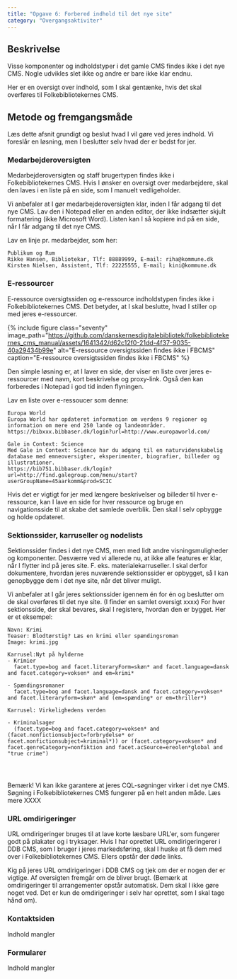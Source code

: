 ```yaml
---
title: "Opgave 6: Forbered indhold til det nye site"
category: "Overgangsaktiviter"
---
```


## Beskrivelse
Visse komponenter og indholdstyper i det gamle CMS findes ikke i det nye CMS. Nogle udvikles slet ikke og andre er bare ikke klar endnu.

Her er en oversigt over indhold, som I skal gentænke, hvis det skal overføres til Folkebibliotekernes CMS. 

## Metode og fremgangsmåde
Læs dette afsnit grundigt og beslut hvad I vil gøre ved jeres indhold. Vi foreslår en løsning, men I beslutter selv hvad der er bedst for jer.

### Medarbejderoversigten
Medarbejderoversigten og staff brugertypen findes ikke i Folkebibliotekernes CMS. Hvis I ønsker en oversigt over medarbejdere, skal den laves i en liste på en side, som I manuelt vedligeholder.

Vi anbefaler at I gør medarbejderoversigten klar, inden I får adgang til det nye CMS. Lav den i Notepad eller en anden editor, der ikke indsætter skjult formatering (ikke Microsoft Word). Listen kan I så kopiere ind på en side, når I får adgang til det nye CMS.

Lav en linje pr. medarbejder, som her:
```
Publikum og Rum
Rikke Hansen, Bibliotekar, Tlf: 88889999, E-mail: riha@kommune.dk
Kirsten Nielsen, Assistent, Tlf: 22225555, E-mail; kini@kommune.dk

```
### E-ressourcer
E-ressource oversigtssiden og e-ressource indholdstypen findes ikke i Folkebibliotekernes CMS. Det betyder, at I skal beslutte, hvad I stiller op med jeres e-ressourcer.

{% include figure class="seventy" image_path="https://github.com/danskernesdigitalebibliotek/folkebibliotekernes_cms_manual/assets/1641342/d62c12f0-21dd-4f37-9035-40a29434b99e" alt="E-ressource oversigtssiden findes ikke i FBCMS" caption="E-ressource oversigtssiden findes ikke i FBCMS" %}

Den simple løsning er, at I laver en side, der viser en liste over jeres e-ressourcer med navn, kort beskrivelse og proxy-link. Også den kan forberedes i Notepad i god tid inden flyningen.

Lav en liste over e-ressoucer som denne:
```
Europa World
Europa World har opdateret information om verdens 9 regioner og information om mere end 250 lande og landeområder.
https://bibxxx.bibbaser.dk/login?url=http://www.europaworld.com/

Gale in Context: Science
Med Gale in Context: Science har du adgang til en naturvidenskabelig database med emneoversigter, eksperimenter, biografier, billeder og illustrationer.
https://bib751.bibbaser.dk/login?url=http://find.galegroup.com/menu/start?userGroupName=45aarkomm&prod=SCIC

```
Hvis det er vigtigt for jer med længere beskrivelser og billeder til hver e-ressource, kan I lave en side for hver ressource og bruge en navigationsside til at skabe det samlede overblik. Den skal I selv opbygge og holde opdateret. 

### Sektionssider, karruseller og nodelists
Sektionssider findes i det nye CMS, men med lidt andre visningsmuligheder og komponenter. Desværre ved vi allerede nu, at ikke alle features er klar, når I flytter ind på jeres site. F. eks. materialekarruseller. I skal derfor dokumentere, hvordan jeres nuværende sektionssider er opbygget, så I kan genopbygge dem i det nye site, når det bliver muligt.

Vi anbefaler at I går jeres sektionssider igennem én for én og beslutter om de skal overføres til det nye site. (I finder en samlet oversigt xxxx)
For hver sektionsside, der skal bevares, skal I registere, hvordan den er bygget. Her er et eksempel: 
```
Navn: Krimi
Teaser: Blodtørstig? Læs en krimi eller spændingsroman
Image: krimi.jpg 

Karrusel:Nyt på hylderne
- Krimier 
  facet.type=bog and facet.literaryForm=skøn* and facet.language=dansk and facet.category=voksen* and em=krimi*

- Spændingsromaner
  facet.type=bog and facet.language=dansk and facet.category=voksen* and facet.literaryform=skøn* and (em=spænding* or em=thriller*)

Karrusel: Virkelighedens verden

- Kriminalsager
  (facet.type=bog and facet.category=voksen* and (facet.nonfictionsubject=forbrydelse* or facet.nonfictionsubject=kriminal*)) or (facet.category=voksen* and facet.genreCategory=nonfiktion and facet.acSource=ereolen*global and "true crime")




```
Bemærk! Vi kan ikke garantere at jeres CQL-søgninger virker i det nye CMS. Søgning i Folkebibliotekernes CMS fungerer på en helt anden måde. Læs mere XXXX

### URL omdirigeringer
URL omdirigeringer bruges til at lave korte læsbare URL'er, som fungerer godt på plakater og i tryksager.
Hvis I har oprettet URL omdirigeringerer i DDB CMS, som I bruger i jeres markedsføring, skal I huske at få dem med over i Folkebibliotekernes CMS. Ellers opstår der døde links. 

Kig på jeres URL omdirigeringer i DDB CMS og tjek om der er nogen der er vigtige. Af oversigten fremgår om de bliver brugt. (Bemærk at omdirigeringer til arrangementer opstår automatisk. Dem skal I ikke gøre noget ved. Det er kun de omdirigeringer i selv har oprettet, som I skal tage hånd om).

### Kontaktsiden
Indhold mangler

### Formularer
Indhold mangler
